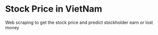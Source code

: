 # Stock Price in VietNam
Web scraping to get the stock price and predict stockholder earn or lost money
